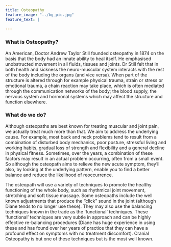 ```yaml
---
title: Osteopathy
feature_image: "../bg_pic.jpg"
feature_text: |
   
---
```

### What is Osteopathy?
An American, Doctor Andrew Taylor Still founded osteopathy in 1874 on the basis that the body had an innate ability to heal itself.  He emphasised unobstructed movement in all fluids, tissues and joints.  Dr Still felt that in both health and sickness the neuro-muscular system interacts with the rest of the body including the organs (and vice versa).  When part of the structure is altered through for example physical trauma, strain or stress or emotional trauma, a chain reaction may take place, which is often mediated through the communication networks of the body; the blood supply, the nervous system and hormonal systems which may affect the structure and function elsewhere.


### What do we do?
Although osteopaths are best known for treating muscular and joint pain, we actually treat much more than that.  We aim to address the underlying cause.  For example, most back and neck problems tend to result from a combination of disturbed body mechanics, poor posture, stressful living and working habits, gradual loss of strength and flexibility and a general decline in physical fitness.  Sometimes, over the years, a combination of these factors may result in an actual problem occurring, often from a small event.  So although the osteopath aims to relieve the new acute symptom, they’ll also, by looking at the underlying pattern, enable you to find a better balance and reduce the likelihood of reoccurrence.

The osteopath will use a variety of techniques to promote the healthy functioning of the whole body, such as rhythmical joint movement, stretching and soft tissue massage. Some osteopaths include the well known adjustments that produce the “click” sound in the joint (although Diane tends to no longer use these).  They may also use the balancing techniques known in the trade as the ‘functional’ techniques. These ‘functional’ techniques are very subtle in approach and can be highly effective re-balancing procedures (Diane has huge experience in using these and has found over her years of practice that they can have a profound effect on symptoms with no treatment discomfort).  Cranial Osteopathy is but one of these techniques but is the most well known. 

